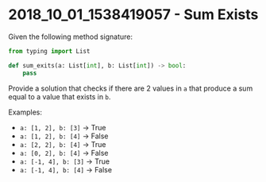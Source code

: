 # 2018_10_01_1538419057 - Sum Exists
Given the following method signature:

```python
from typing import List

def sum_exits(a: List[int], b: List[int]) -> bool:
    pass
```

Provide a solution that checks if there are 2 values in `a` that produce a sum equal to a value that exists in `b`.

Examples: 
- `a: [1, 2], b: [3]`   ->  True
- `a: [1, 2], b: [4]`   ->  False
- `a: [2, 2], b: [4]`   ->  True
- `a: [0, 2], b: [4]`   ->  False
- `a: [-1, 4], b: [3]`  ->  True
- `a: [-1, 4], b: [4]`  ->  False
